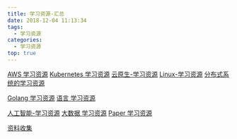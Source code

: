 ```yaml
---
title: 学习资源-汇总
date: 2018-12-04 11:13:34
tags:
  - 学习资源
categories:
  - 学习资源
top: true  
---
```


<p></p>
<!-- more -->

[AWS 学习资源](../../../../2022/10/01/awsStudyResource/)
[Kubernetes 学习资源](../../../../2022/05/21/k8sStudy/)
[云原生-学习资源](../../../../2020/06/14/cloudNativeResource/)
[Linux-学习资源](../../../../2022/05/30/linuxStudy/)
[分布式系统的学习资源](../../../../2019/10/13/distributedStudy/)

[Golang 学习资源](../../../../2022/09/09/golangStudy/)
[语言 学习资源](../../../../2022/08/25/languageStudy/)

[人工智能-学习资源](../../../../2022/01/22/aiStudyResouce/)
[大数据 学习资源](../../../../2022/05/28/bigDataStudy/)
[Paper 学习资源](../../../../2022/11/30/paperStudy/)

[资料收集](../../../../2019/09/10/others/)
